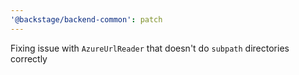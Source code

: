 ```yaml
---
'@backstage/backend-common': patch
---
```


Fixing issue with `AzureUrlReader` that doesn't do `subpath` directories correctly

